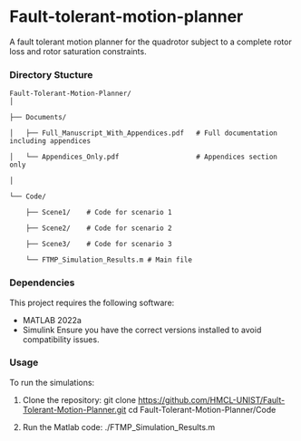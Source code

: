# Fault-tolerant-motion-planner
A fault tolerant motion planner for the quadrotor subject to a complete rotor loss and rotor saturation constraints.

### Directory Stucture
    Fault-Tolerant-Motion-Planner/
    │

    ├── Documents/
    
    │   ├── Full_Manuscript_With_Appendices.pdf   # Full documentation including appendices

    │   └── Appendices_Only.pdf                   # Appendices section only

    │

    └── Code/

        ├── Scene1/    # Code for scenario 1
    
        ├── Scene2/    # Code for scenario 2
    
        ├── Scene3/    # Code for scenario 3
    
        └── FTMP_Simulation_Results.m # Main file
    
   
### Dependencies
This project requires the following software:
- MATLAB 2022a
- Simulink
Ensure you have the correct versions installed to avoid compatibility issues.

### Usage
To run the simulations:
1. Clone the repository:
  git clone https://github.com/HMCL-UNIST/Fault-Tolerant-Motion-Planner.git
  cd Fault-Tolerant-Motion-Planner/Code

3. Run the Matlab code:
    ./FTMP_Simulation_Results.m
